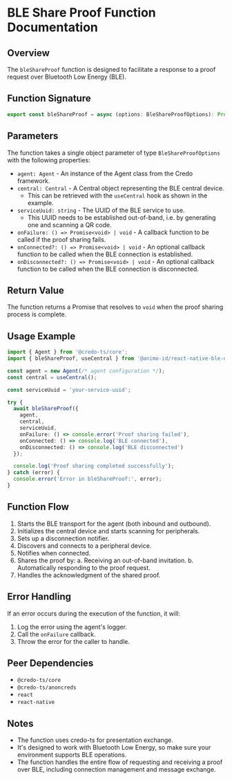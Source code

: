 # BLE Share Proof Function Documentation

## Overview

The `bleShareProof` function is designed to facilitate a response to a proof request over Bluetooth Low Energy (BLE).

## Function Signature

```typescript
export const bleShareProof = async (options: BleShareProofOptions): Promise<string>
```

## Parameters

The function takes a single object parameter of type `BleShareProofOptions` with the following properties:

- `agent: Agent` - An instance of the Agent class from the Credo framework.
- `central: Central` - A Central object representing the BLE central device.
    - This can be retrieved with the `useCentral` hook as shown in the example.
- `serviceUuid: string` - The UUID of the BLE service to use.
    - This UUID needs to be established out-of-band, i.e. by generating one and scanning a QR code.
- `onFailure: () => Promise<void> | void` - A callback function to be called if the proof sharing fails.
- `onConnected?: () => Promise<void> | void` - An optional callback function to be called when the BLE connection is established.
- `onDisconnected?: () => Promise<void> | void` - An optional callback function to be called when the BLE connection is disconnected.

## Return Value

The function returns a Promise that resolves to `void` when the proof sharing process is complete.

## Usage Example

```typescript
import { Agent } from '@credo-ts/core';
import { bleShareProof, useCentral } from '@animo-id/react-native-ble-didcomm';

const agent = new Agent(/* agent configuration */);
const central = useCentral();

const serviceUuid = 'your-service-uuid';

try {
  await bleShareProof({
    agent,
    central,
    serviceUuid,
    onFailure: () => console.error('Proof sharing failed'),
    onConnected: () => console.log('BLE connected'),
    onDisconnected: () => console.log('BLE disconnected')
  });

  console.log('Proof sharing completed successfully');
} catch (error) {
  console.error('Error in bleShareProof:', error);
}
```

## Function Flow

1. Starts the BLE transport for the agent (both inbound and outbound).
2. Initializes the central device and starts scanning for peripherals.
3. Sets up a disconnection notifier.
4. Discovers and connects to a peripheral device.
5. Notifies when connected.
6. Shares the proof by:
   a. Receiving an out-of-band invitation.
   b. Automatically responding to the proof request.
7. Handles the acknowledgment of the shared proof.

## Error Handling

If an error occurs during the execution of the function, it will:

1. Log the error using the agent's logger.
2. Call the `onFailure` callback.
3. Throw the error for the caller to handle.

## Peer Dependencies

- `@credo-ts/core`
- `@credo-ts/anoncreds`
- `react`
- `react-native`

## Notes

- The function uses credo-ts for presentation exchange.
- It's designed to work with Bluetooth Low Energy, so make sure your environment supports BLE operations.
- The function handles the entire flow of requesting and receiving a proof over BLE, including connection management and message exchange.
